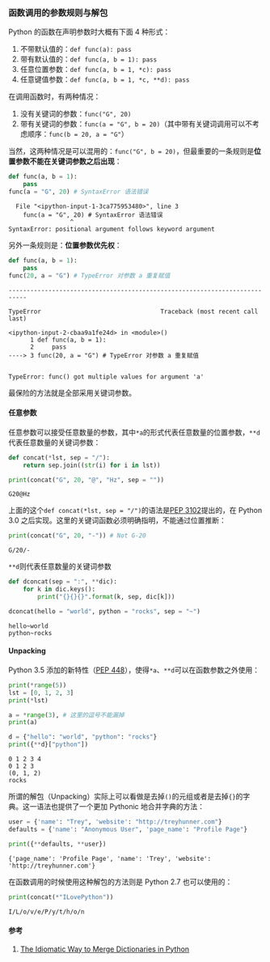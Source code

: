 
### 函数调用的参数规则与解包

Python 的函数在声明参数时大概有下面 4 种形式：

1. 不带默认值的：`def func(a): pass`
2. 带有默认值的：`def func(a, b = 1): pass`
3. 任意位置参数：`def func(a, b = 1, *c): pass`
4. 任意键值参数：`def func(a, b = 1, *c, **d): pass`

在调用函数时，有两种情况：

1. 没有关键词的参数：`func("G", 20)`
2. 带有关键词的参数：`func(a = "G", b = 20)`（其中带有关键词调用可以不考虑顺序：`func(b = 20, a = "G"`）

当然，这两种情况是可以混用的：`func("G", b = 20)`，但最重要的一条规则是**位置参数不能在关键词参数之后出现**：


```python
def func(a, b = 1):
    pass
func(a = "G", 20) # SyntaxError 语法错误
```


      File "<ipython-input-1-3ca775953480>", line 3
        func(a = "G", 20) # SyntaxError 语法错误
                     ^
    SyntaxError: positional argument follows keyword argument



另外一条规则是：**位置参数优先权**：


```python
def func(a, b = 1):
    pass
func(20, a = "G") # TypeError 对参数 a 重复赋值
```


    ---------------------------------------------------------------------------

    TypeError                                 Traceback (most recent call last)

    <ipython-input-2-cbaa9a1fe24d> in <module>()
          1 def func(a, b = 1):
          2     pass
    ----> 3 func(20, a = "G") # TypeError 对参数 a 重复赋值
    

    TypeError: func() got multiple values for argument 'a'


最保险的方法就是全部采用关键词参数。

#### 任意参数

任意参数可以接受任意数量的参数，其中`*a`的形式代表任意数量的位置参数，`**d`代表任意数量的关键词参数：


```python
def concat(*lst, sep = "/"):
    return sep.join((str(i) for i in lst))

print(concat("G", 20, "@", "Hz", sep = ""))
```

    G20@Hz


上面的这个`def concat(*lst, sep = "/")`的语法是[PEP 3102](https://www.python.org/dev/peps/pep-3102/)提出的，在 Python 3.0 之后实现。这里的关键词函数必须明确指明，不能通过位置推断：


```python
print(concat("G", 20, "-")) # Not G-20
```

    G/20/-


`**d`则代表任意数量的关键词参数


```python
def dconcat(sep = ":", **dic):
    for k in dic.keys():
        print("{}{}{}".format(k, sep, dic[k]))

dconcat(hello = "world", python = "rocks", sep = "~")
```

    hello~world
    python~rocks


#### Unpacking

Python 3.5 添加的新特性（[PEP 448](https://www.python.org/dev/peps/pep-0448/)），使得`*a`、`**d`可以在函数参数之外使用：


```python
print(*range(5))
lst = [0, 1, 2, 3]
print(*lst)

a = *range(3), # 这里的逗号不能漏掉
print(a)

d = {"hello": "world", "python": "rocks"}
print({**d}["python"])
```

    0 1 2 3 4
    0 1 2 3
    (0, 1, 2)
    rocks


所谓的解包（Unpacking）实际上可以看做是去掉`()`的元组或者是去掉`{}`的字典。这一语法也提供了一个更加 Pythonic 地合并字典的方法：


```python
user = {'name': "Trey", 'website': "http://treyhunner.com"}
defaults = {'name': "Anonymous User", 'page_name': "Profile Page"}

print({**defaults, **user})
```

    {'page_name': 'Profile Page', 'name': 'Trey', 'website': 'http://treyhunner.com'}


在函数调用的时候使用这种解包的方法则是 Python 2.7 也可以使用的：


```python
print(concat(*"ILovePython"))
```

    I/L/o/v/e/P/y/t/h/o/n


#### 参考

1. [The Idiomatic Way to Merge Dictionaries in Python](https://treyhunner.com/2016/02/how-to-merge-dictionaries-in-python/)

